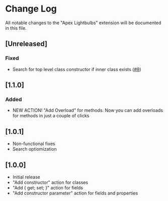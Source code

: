 # Change Log

All notable changes to the "Apex Lightbulbs" extension will be documented in this file.

## [Unreleased]
### Fixed
- Search for top level class constructor if inner class exists ([#8](https://github.com/nchursin/apex-lightbulbs/issues/8))

## [1.1.0]
### Added
- NEW ACTION! "Add Overload" for methods. Now you can add overloads for methods in just a couple of clicks

## [1.0.1]
- Non-functional fixes
- Search optiomization

## [1.0.0]

- Initial release
- "Add constructor" action for classes
- "Add { get; set; }" action for fields
- "Add constructor parameter" action for fields and properties
